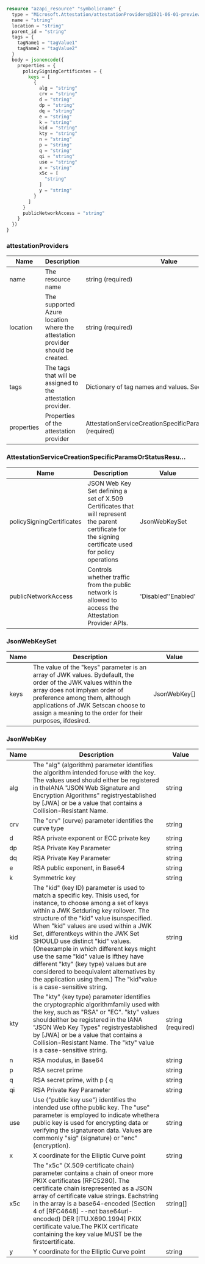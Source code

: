 ```terraform
resource "azapi_resource" "symbolicname" {
  type = "Microsoft.Attestation/attestationProviders@2021-06-01-preview"
  name = "string"
  location = "string"
  parent_id = "string"
  tags = {
    tagName1 = "tagValue1"
    tagName2 = "tagValue2"
  }
  body = jsonencode({
    properties = {
      policySigningCertificates = {
        keys = [
          {
            alg = "string"
            crv = "string"
            d = "string"
            dp = "string"
            dq = "string"
            e = "string"
            k = "string"
            kid = "string"
            kty = "string"
            n = "string"
            p = "string"
            q = "string"
            qi = "string"
            use = "string"
            x = "string"
            x5c = [
              "string"
            ]
            y = "string"
          }
        ]
      }
      publicNetworkAccess = "string"
    }
  })
}

```

### attestationProviders

| Name | Description | Value |
|-|-|-|
| name | The resource name | string (required) |
| location | The supported Azure location where the attestation provider should be created. | string (required) |
| tags | The tags that will be assigned to the attestation provider. | Dictionary of tag names and values. SeeTags in templates |
| properties | Properties of the attestation provider | AttestationServiceCreationSpecificParamsOrStatusResu...(required) |


### AttestationServiceCreationSpecificParamsOrStatusResu...

| Name | Description | Value |
|-|-|-|
| policySigningCertificates | JSON Web Key Set defining a set of X.509 Certificates that will represent the parent certificate for the signing certificate used for policy operations | JsonWebKeySet |
| publicNetworkAccess | Controls whether traffic from the public network is allowed to access the Attestation Provider APIs. | 'Disabled''Enabled' |


### JsonWebKeySet

| Name | Description | Value |
|-|-|-|
| keys | The value of the "keys" parameter is an array of JWK values.  Bydefault, the order of the JWK values within the array does not implyan order of preference among them, although applications of JWK Setscan choose to assign a meaning to the order for their purposes, ifdesired. | JsonWebKey[] |


### JsonWebKey

| Name | Description | Value |
|-|-|-|
| alg | The "alg" (algorithm) parameter identifies the algorithm intended foruse with the key.  The values used should either be registered in theIANA "JSON Web Signature and Encryption Algorithms" registryestablished by [JWA] or be a value that contains a Collision-Resistant Name. | string |
| crv | The "crv" (curve) parameter identifies the curve type | string |
| d | RSA private exponent or ECC private key | string |
| dp | RSA Private Key Parameter | string |
| dq | RSA Private Key Parameter | string |
| e | RSA public exponent, in Base64 | string |
| k | Symmetric key | string |
| kid | The "kid" (key ID) parameter is used to match a specific key.  Thisis used, for instance, to choose among a set of keys within a JWK Setduring key rollover.  The structure of the "kid" value isunspecified.  When "kid" values are used within a JWK Set, differentkeys within the JWK Set SHOULD use distinct "kid" values.  (Oneexample in which different keys might use the same "kid" value is ifthey have different "kty" (key type) values but are considered to beequivalent alternatives by the application using them.)  The "kid"value is a case-sensitive string. | string |
| kty | The "kty" (key type) parameter identifies the cryptographic algorithmfamily used with the key, such as "RSA" or "EC". "kty" values shouldeither be registered in the IANA "JSON Web Key Types" registryestablished by [JWA] or be a value that contains a Collision-Resistant Name.  The "kty" value is a case-sensitive string. | string (required) |
| n | RSA modulus, in Base64 | string |
| p | RSA secret prime | string |
| q | RSA secret prime, with p { q | string |
| qi | RSA Private Key Parameter | string |
| use | Use ("public key use") identifies the intended use ofthe public key. The "use" parameter is employed to indicate whethera public key is used for encrypting data or verifying the signatureon data. Values are commonly "sig" (signature) or "enc" (encryption). | string |
| x | X coordinate for the Elliptic Curve point | string |
| x5c | The "x5c" (X.509 certificate chain) parameter contains a chain of oneor more PKIX certificates [RFC5280].  The certificate chain isrepresented as a JSON array of certificate value strings.  Eachstring in the array is a base64-encoded (Section 4 of [RFC4648] --not base64url-encoded) DER [ITU.X690.1994] PKIX certificate value.The PKIX certificate containing the key value MUST be the firstcertificate. | string[] |
| y | Y coordinate for the Elliptic Curve point | string |


